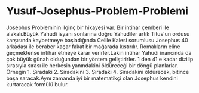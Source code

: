 # Yusuf-Josephus-Problem-Problemi
Josephus Probleminin ilginç bir hikayesi var. Bir intihar çemberi ile alakalı.Büyük Yahudi isyanı sonlarına doğru Yahudiler artık Titus'un ordusu karşısında kaybetmeye başladığında Celile Kalesi sorumlusu Josephus 40 arkadaşı ile beraber kaçar fakat bir mağarada kıstırılır. Romalıların eline geçmektense intihar etmeye karar verirler.Lakin intihar Yahudi inancında da çok büyük günah olduğundan bir yöntem geliştirirler. 1 den 41 e kadar dizilip sırasıyla sırası ile herkesin yanındakini öldüreceği bir döngü planlarlar. Örneğin 1. Sıradaki 2. Siradakini 3. Sıradaki 4. Siradakini öldürecek, bitince başa saracak.Aynı zamanda iyi bir matematikçi olan Josephus kendini kurtaracak formülü bulur.
